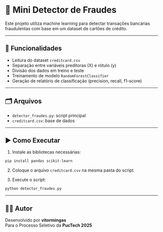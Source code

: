 # 🚨 Mini Detector de Fraudes

Este projeto utiliza machine learning para detectar transações bancárias fraudulentas com base em um dataset de cartões de crédito.

---

## 🧪 Funcionalidades

- Leitura do dataset `creditcard.csv`
- Separação entre variáveis preditoras (X) e rótulo (y)
- Divisão dos dados em treino e teste
- Treinamento de modelo `RandomForestClassifier`
- Geração de relatório de classificação (precision, recall, f1-score)

---

## 🗂️ Arquivos

- `detector_fraudes.py`: script principal
- `creditcard.csv`: base de dados

---

## ▶️ Como Executar

1. Instale as bibliotecas necessárias:

```bash
pip install pandas scikit-learn
```

2. Coloque o arquivo `creditcard.csv` na mesma pasta do script.

3. Execute o script:

```bash
python detector_fraudes.py
```

---

## 👨‍💻 Autor

Desenvolvido por **vitormingas**  
Para o Processo Seletivo da **PucTech 2025**

